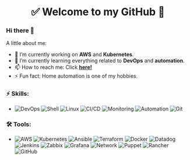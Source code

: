 <h1 align="center"> 
	✅ Welcome to my GitHub 🚀
</h1>

### Hi there 👋

<!--
**gb8may/gb8may** is a ✨ _special_ ✨ repository because its `README.md` (this file) appears on your GitHub profile.
-->

A little about me:

- 🔭  I’m currently working on **AWS** and **Kubernetes**.
- 🌱  I’m currently learning everything related to **DevOps** and **automation**.
- 📫  How to reach me: Click **[here!](https://www.linkedin.com/in/gb8may/)**
- ⚡  Fun fact: Home automation is one of my hobbies.

### ⚡ Skills:
- ![DevOps](https://img.shields.io/badge/-DevOps-yellowgreen) ![Shell](https://img.shields.io/badge/-Shell-181717?&logo=gnu%20bash&logoColor=FFFFFF) ![Linux](https://img.shields.io/badge/-Linux-0078D6?&logo=linux&logoColor=FFFFFF) ![CI/CD](https://img.shields.io/badge/-CI/CD-yellowgreen) ![Monitoring](https://img.shields.io/badge/-Monitoring-red) ![Automation](https://img.shields.io/badge/-Automation-green) ![Git](https://img.shields.io/badge/-Git-F05032?&logo=git&logoColor=FFFFFF)

### 🛠 Tools:
- ![AWS](https://img.shields.io/badge/-AWS-181717?&logo=amazon%20aws&logoColor=FFFFFF) ![Kubernetes](https://img.shields.io/badge/-Kubernetes-007ACC?&logo=kubernetes&logoColor=FFFFFF) ![Ansible](https://img.shields.io/badge/-Ansible-0078D6?&logo=ansible&logoColor=FFFFFF) ![Terraform](https://img.shields.io/badge/-Terraform-20BEFF?&logo=terraform&logoColor=FFFFF) ![Docker](https://img.shields.io/badge/-Docker-FF6C37?&logo=docker&logoColor=FFFFFF) ![Datadog](https://img.shields.io/badge/-Datadog-FB7A24?&logo=Datadog&logoColor=FFFFFF) ![Jenkins](https://img.shields.io/badge/-Jenkins-FCC624?&logo=Jenkins&logoColor=FFFFFF) ![Zabbix](https://img.shields.io/badge/-Zabbix-FCC624?&logo=zabbix&logoColor=FFFFFF) ![Grafana](https://img.shields.io/badge/-Grafana-FCC624?&logo=grafana&logoColor=FFFFFF) ![Network](https://img.shields.io/badge/-Network-FCC624?&logo=Network&logoColor=FFFFFF) ![Puppet](https://img.shields.io/badge/-Puppet-FCC624?&logo=puppet&logoColor=FFFFFF) ![Rancher](https://img.shields.io/badge/-Rancher-FCC624?&logo=rancher&logoColor=FFFFFF) ![GitHub](https://img.shields.io/badge/-GitHub-181717?&logo=GitHub&logoColor=FFFFFF) 
